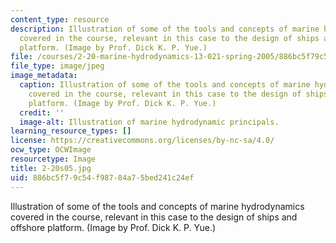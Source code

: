 ```yaml
---
content_type: resource
description: Illustration of some of the tools and concepts of marine hydrodynamics
  covered in the course, relevant in this case to the design of ships and offshore
  platform. (Image by Prof. Dick K. P. Yue.)
file: /courses/2-20-marine-hydrodynamics-13-021-spring-2005/886bc5f79c54f98784a75bed241c24ef_2-20s05.jpg
file_type: image/jpeg
image_metadata:
  caption: Illustration of some of the tools and concepts of marine hydrodynamics
    covered in the course, relevant in this case to the design of ships and offshore
    platform. (Image by Prof. Dick K. P. Yue.)
  credit: ''
  image-alt: Illustration of marine hydrodynamic principals.
learning_resource_types: []
license: https://creativecommons.org/licenses/by-nc-sa/4.0/
ocw_type: OCWImage
resourcetype: Image
title: 2-20s05.jpg
uid: 886bc5f7-9c54-f987-84a7-5bed241c24ef
---
```

Illustration of some of the tools and concepts of marine hydrodynamics covered in the course, relevant in this case to the design of ships and offshore platform. (Image by Prof. Dick K. P. Yue.)